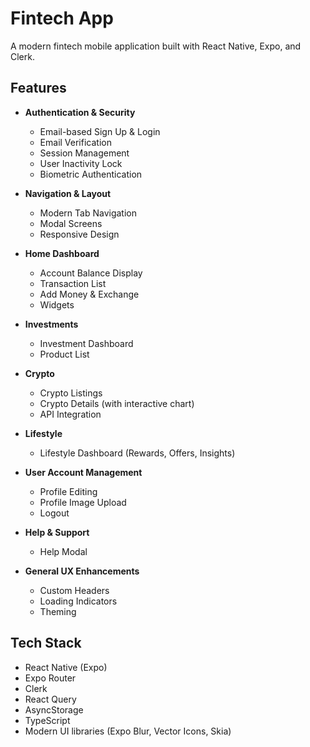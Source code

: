 # Fintech App

A modern fintech mobile application built with React Native, Expo, and Clerk.

## Features

- **Authentication & Security**
  - Email-based Sign Up & Login
  - Email Verification
  - Session Management
  - User Inactivity Lock
  - Biometric Authentication

- **Navigation & Layout**
  - Modern Tab Navigation
  - Modal Screens
  - Responsive Design

- **Home Dashboard**
  - Account Balance Display
  - Transaction List
  - Add Money & Exchange
  - Widgets

- **Investments**
  - Investment Dashboard
  - Product List

- **Crypto**
  - Crypto Listings
  - Crypto Details (with interactive chart)
  - API Integration

- **Lifestyle**
  - Lifestyle Dashboard (Rewards, Offers, Insights)

- **User Account Management**
  - Profile Editing
  - Profile Image Upload
  - Logout

- **Help & Support**
  - Help Modal

- **General UX Enhancements**
  - Custom Headers
  - Loading Indicators
  - Theming

## Tech Stack

- React Native (Expo)
- Expo Router
- Clerk
- React Query
- AsyncStorage
- TypeScript
- Modern UI libraries (Expo Blur, Vector Icons, Skia)